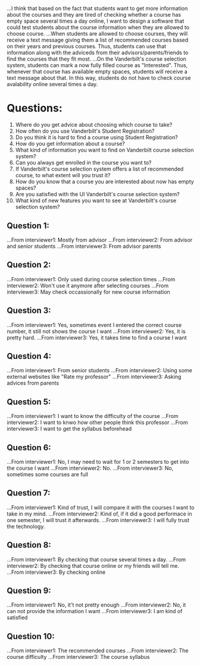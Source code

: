 # <Asgn-5-1>

...I think that based on the fact that students want to get more information about the courses and they are tired
of checking whether a course has empty space several times a day online, I want to design a software that could
test students about the course information when they are allowed to choose course.
...When students are allowed to choose courses, they will receive a text message giving them a list of recommended
courses based on their years and previous courses. Thus, students can use that information along with the adviceds
from their advisors/parents/friends to find the courses that they fit most.
...On the Vanderbilt's course selection system, students can mark a now fully filled course as "Interested".
Thus, whenever that course has available empty spaces, students will receive a text message about that. In this
way, students do not have to check course avalability online several times a day.

# Questions:
  1. Where do you get advice about choosing which course to take?
  2. How often do you use Vanderbilt's Student Registration?
  3. Do you think it is hard to find a course using Student Registration?
  4. How do you get information about a course?
  5. What kind of information you want to find on Vanderbilt course selection system?
  6. Can you always get enrolled in the course you want to?
  7. If Vanderbilt's course selection system offers a list of recommended course, to what extent will you trust it?
  8. How do you know that a course you are interested about now has empty spaces?
  9. Are you satisfied with the UI Vanderbilt's course selection system?
  10. What kind of new features you want to see at Vanderbilt's course selection system?

## Question 1: 
...From interviewer1: Mostly from advisor
...From interviewer2: From advisor and senior students
...From interviewer3: From advisor parents

## Question 2:
...From interviewer1: Only used during course selection times
...From interviewer2: Won't use it anymore after selecting courses
...From interviewer3: May check occassionally for new course information

## Question 3:
...From interviewer1: Yes, sometimes event I entered the correct course number, it still not shows the course I want
...From interviewer2: Yes, it is pretty hard.
...From interviewer3: Yes, it takes time to find a course I want

## Question 4:
...From interviewer1: From senior students
...From interviewer2: Using some external websites like "Rate my professor"
...From interviewer3: Asking advices from parents

## Question 5:
...From interviewer1: I want to know the difficulty of the course
...From interviewer2: I want to knwo how other people think this professor
...From interviewer3: I want to get the syllabus beforehead

## Question 6:
...From interviewer1: No, I may need to wait for 1 or 2 semesters to get into the course I want
...From interviewer2: No.
...From interviewer3: No, sometimes some courses are full

## Question 7:
...From interviewer1: Kind of trust, I will compare it with the courses I want to take in my mind.
...From interviewer2: Kind of, if it did a good performace in one semester, I will trust it afterwards.
...From interviewer3: I will fully trust the technology.

## Question 8:
...From interviewer1: By checking that course several times a day.
...From interviewer2: By checking that course online or my friends will tell me.
...From interviewer3: By checking online

## Question 9:
...From interviewer1: No, it't not pretty enough
...From interviewer2: No, it can not provide the information I want
...From interviewer3: I am kind of satisfied

## Question 10:
...From interviewer1: The recommended courses
...From interviewer2: The course difficulty
...From interviewer3: The course syllabus